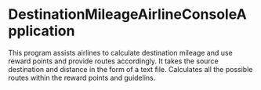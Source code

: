 # DestinationMileageAirlineConsoleApplication
This program assists airlines to calculate destination mileage and use reward points and provide routes accordingly.
It takes the source destination and distance in the form of a text file.
Calculates all the possible routes within the reward points and guidelins.
